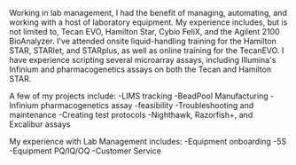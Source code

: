 
Working in lab management, I had the benefit of managing, automating, and working with a host of laboratory equipment. My experience includes, but is not limited to, Tecan EVO, Hamilton Star, Cybio FeliX, and the Agilent 2100 BioAnalyzer. I've attended onsite liquid-handling training for the Hamilton STAR, STARlet, and STARplus, as well as online training for the TecanEVO. I have experience scripting several microarray assays, including Illumina's Infinium and pharmacogenetics assays on both the Tecan and Hamilton STAR.

A few of my projects include:
-LIMS tracking
-BeadPool Manufacturing
-Infinium pharmacogenetics assay
  -feasibility
-Troubleshooting and maintenance
-Creating test protocols
-Nighthawk, Razorfish+, and Excalibur assays

My experience with Lab Management includes:
-Equipment onboarding
-5S
-Equipment PQ/IQ/OQ
-Customer Service

